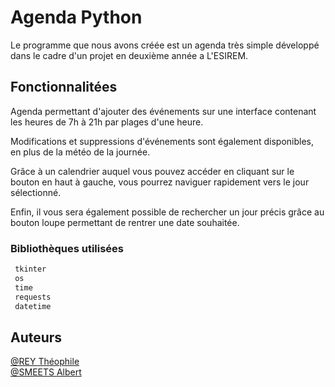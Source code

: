 
# Agenda Python

Le programme que nous avons créée est un agenda très simple développé dans le cadre d'un projet en deuxième année a L'ESIREM.

## Fonctionnalitées

Agenda permettant d'ajouter des événements sur une interface contenant les heures de 7h à 21h par plages d'une heure.

Modifications et suppressions d'événements sont également disponibles, en plus de la météo de la journée.

Grâce à un calendrier auquel vous pouvez accéder en cliquant sur le bouton en haut à gauche, vous pourrez naviguer rapidement vers le jour sélectionné.

Enfin, il vous sera également possible de rechercher un jour précis grâce au bouton loupe permettant de rentrer une date souhaitée.

### Bibliothèques utilisées

```python 
 tkinter
 os
 time
 requests
 datetime
```

## Auteurs

 [@REY Théophile](https://github.com/TheophileREY)  
 [@SMEETS Albert](https://github.com/AlbertSMEETS) 
